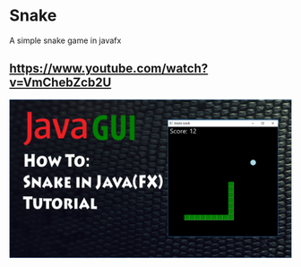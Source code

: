 # Snake
A simple snake game in javafx

## https://www.youtube.com/watch?v=VmChebZcb2U

![Snake](preview.jpg)
